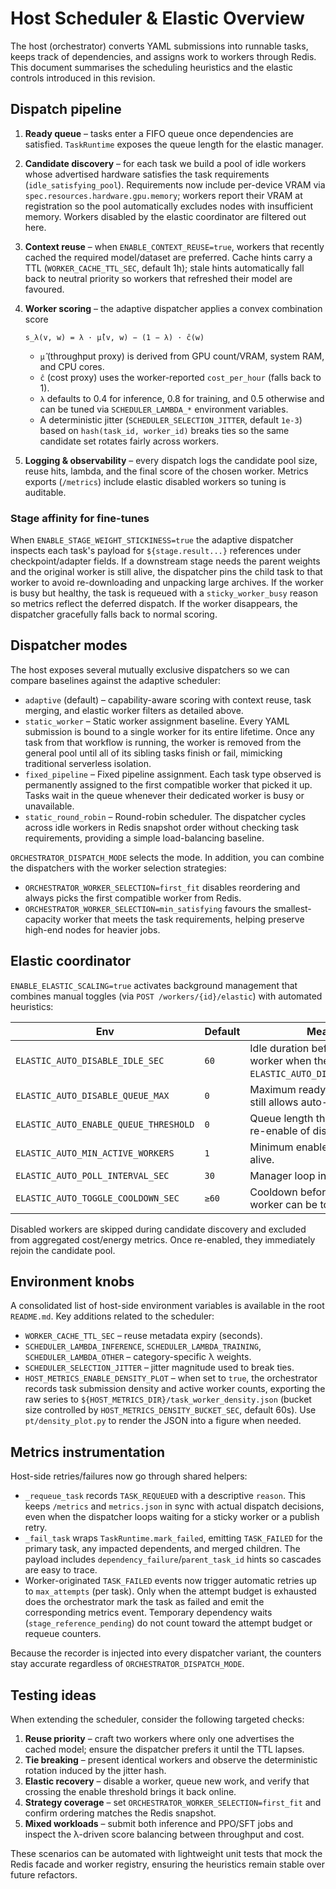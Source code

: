 # Host Scheduler & Elastic Overview

The host (orchestrator) converts YAML submissions into runnable tasks, keeps
track of dependencies, and assigns work to workers through Redis. This document
summarises the scheduling heuristics and the elastic controls introduced in this
revision.

## Dispatch pipeline

1. **Ready queue** – tasks enter a FIFO queue once dependencies are satisfied.
   `TaskRuntime` exposes the queue length for the elastic manager.
2. **Candidate discovery** – for each task we build a pool of idle workers whose
   advertised hardware satisfies the task requirements (`idle_satisfying_pool`).
   Requirements now include per-device VRAM via
   `spec.resources.hardware.gpu.memory`; workers report their VRAM at
   registration so the pool automatically excludes nodes with insufficient
   memory. Workers disabled by the elastic coordinator are filtered out here.
3. **Context reuse** – when `ENABLE_CONTEXT_REUSE=true`, workers that recently
   cached the required model/dataset are preferred. Cache hints carry a TTL
   (`WORKER_CACHE_TTL_SEC`, default 1h); stale hints automatically fall back to
   neutral priority so workers that refreshed their model are favoured.
4. **Worker scoring** – the adaptive dispatcher applies a convex combination
   score

   ```
   s_λ(v, w) = λ · μ̂(v, w) − (1 − λ) · ĉ(w)
   ```

   - `μ̂` (throughput proxy) is derived from GPU count/VRAM, system RAM, and CPU
     cores.
   - `ĉ` (cost proxy) uses the worker-reported `cost_per_hour` (falls back to 1).
   - `λ` defaults to 0.4 for inference, 0.8 for training, and 0.5 otherwise and
     can be tuned via `SCHEDULER_LAMBDA_*` environment variables.
   - A deterministic jitter (`SCHEDULER_SELECTION_JITTER`, default `1e-3`) based
     on `hash(task_id, worker_id)` breaks ties so the same candidate set rotates
     fairly across workers.
5. **Logging & observability** – every dispatch logs the candidate pool size,
   reuse hits, lambda, and the final score of the chosen worker. Metrics exports
   (`/metrics`) include elastic disabled workers so tuning is auditable.

### Stage affinity for fine-tunes
When `ENABLE_STAGE_WEIGHT_STICKINESS=true` the adaptive dispatcher inspects each
task's payload for `${stage.result...}` references under checkpoint/adapter
fields. If a downstream stage needs the parent weights and the original worker
is still alive, the dispatcher pins the child task to that worker to avoid
re-downloading and unpacking large archives. If the worker is busy but healthy,
the task is requeued with a `sticky_worker_busy` reason so metrics reflect the
deferred dispatch. If the worker disappears, the dispatcher gracefully falls
back to normal scoring.

## Dispatcher modes

The host exposes several mutually exclusive dispatchers so we can compare
baselines against the adaptive scheduler:

- `adaptive` (default) – capability-aware scoring with context reuse, task
  merging, and elastic worker filters as detailed above.
- `static_worker` – Static worker assignment baseline. Every YAML submission
  is bound to a single worker for its entire lifetime. Once any task from that
  workflow is running, the worker is removed from the general pool until all of
  its sibling tasks finish or fail, mimicking traditional serverless isolation.
- `fixed_pipeline` – Fixed pipeline assignment. Each task type observed is
  permanently assigned to the first compatible worker that picked it up. Tasks
  wait in the queue whenever their dedicated worker is busy or unavailable.
- `static_round_robin` – Round-robin scheduler. The dispatcher cycles across
  idle workers in Redis snapshot order without checking task requirements,
  providing a simple load-balancing baseline.

`ORCHESTRATOR_DISPATCH_MODE` selects the mode. In addition, you can combine
the dispatchers with the worker selection strategies:

- `ORCHESTRATOR_WORKER_SELECTION=first_fit` disables reordering and always picks
  the first compatible worker from Redis.
- `ORCHESTRATOR_WORKER_SELECTION=min_satisfying` favours the smallest-capacity
  worker that meets the task requirements, helping preserve high-end nodes for
  heavier jobs.

## Elastic coordinator

`ENABLE_ELASTIC_SCALING=true` activates background management that combines
manual toggles (via `POST /workers/{id}/elastic`) with automated heuristics:

| Env | Default | Meaning |
|-----|---------|---------|
| `ELASTIC_AUTO_DISABLE_IDLE_SEC` | `60` | Idle duration before disabling a worker when the queue length ≤ `ELASTIC_AUTO_DISABLE_QUEUE_MAX`. |
| `ELASTIC_AUTO_DISABLE_QUEUE_MAX` | `0` | Maximum ready-queue size that still allows auto-disable. |
| `ELASTIC_AUTO_ENABLE_QUEUE_THRESHOLD` | `0` | Queue length that triggers auto re-enable of disabled workers. |
| `ELASTIC_AUTO_MIN_ACTIVE_WORKERS` | `1` | Minimum enabled workers kept alive. |
| `ELASTIC_AUTO_POLL_INTERVAL_SEC` | `30` | Manager loop interval. |
| `ELASTIC_AUTO_TOGGLE_COOLDOWN_SEC` | `≥60` | Cooldown before the same worker can be toggled again. |

Disabled workers are skipped during candidate discovery and excluded from
aggregated cost/energy metrics. Once re-enabled, they immediately rejoin the
candidate pool.

## Environment knobs

A consolidated list of host-side environment variables is available in the
root `README.md`. Key additions related to the scheduler:

- `WORKER_CACHE_TTL_SEC` – reuse metadata expiry (seconds).
- `SCHEDULER_LAMBDA_INFERENCE`, `SCHEDULER_LAMBDA_TRAINING`, `SCHEDULER_LAMBDA_OTHER`
  – category-specific λ weights.
- `SCHEDULER_SELECTION_JITTER` – jitter magnitude used to break ties.
- `HOST_METRICS_ENABLE_DENSITY_PLOT` – when set to `true`, the orchestrator records
  task submission density and active worker counts, exporting the raw series to
  `${HOST_METRICS_DIR}/task_worker_density.json` (bucket size controlled by
  `HOST_METRICS_DENSITY_BUCKET_SEC`, default 60s).
  Use `pt/density_plot.py` to render the JSON into a figure when needed.

## Metrics instrumentation

Host-side retries/failures now go through shared helpers:

- `_requeue_task` records `TASK_REQUEUED` with a descriptive `reason`. This
  keeps `/metrics` and `metrics.json` in sync with actual dispatch decisions,
  even when the dispatcher loops waiting for a sticky worker or a publish retry.
- `_fail_task` wraps `TaskRuntime.mark_failed`, emitting `TASK_FAILED` for the
  primary task, any impacted dependents, and merged children. The payload
  includes `dependency_failure`/`parent_task_id` hints so cascades are easy to
  trace.
- Worker-originated `TASK_FAILED` events now trigger automatic retries up to
  `max_attempts` (per task). Only when the attempt budget is exhausted does the
  orchestrator mark the task as failed and emit the corresponding metrics event.
  Temporary dependency waits (`stage_reference_pending`) do not count toward the
  attempt budget or requeue counters.

Because the recorder is injected into every dispatcher variant, the counters stay
accurate regardless of `ORCHESTRATOR_DISPATCH_MODE`.

## Testing ideas

When extending the scheduler, consider the following targeted checks:

1. **Reuse priority** – craft two workers where only one advertises the cached
   model; ensure the dispatcher prefers it until the TTL lapses.
2. **Tie breaking** – present identical workers and observe the deterministic
   rotation induced by the jitter hash.
3. **Elastic recovery** – disable a worker, queue new work, and verify that
   crossing the enable threshold brings it back online.
4. **Strategy coverage** – set `ORCHESTRATOR_WORKER_SELECTION=first_fit` and
   confirm ordering matches the Redis snapshot.
5. **Mixed workloads** – submit both inference and PPO/SFT jobs and inspect the
   λ-driven score balancing between throughput and cost.

These scenarios can be automated with lightweight unit tests that mock the
Redis facade and worker registry, ensuring the heuristics remain stable over
future refactors.
